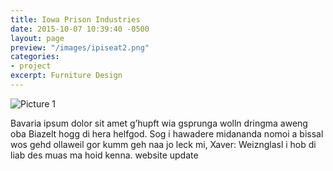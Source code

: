 ```yaml
---
title: Iowa Prison Industries
date: 2015-10-07 10:39:40 -0500
layout: page
preview: "/images/ipiseat2.png"
categories:
- project
excerpt: Furniture Design
---
```



![Picture 1](https://unsplash.it/800/600)

Bavaria ipsum dolor sit amet g’hupft wia gsprunga wolln dringma aweng oba Biazelt hogg di hera helfgod. Sog i hawadere midananda nomoi a bissal wos gehd ollaweil gor kumm geh naa jo leck mi, Xaver: Weiznglasl i hob di liab des muas ma hoid kenna. website update